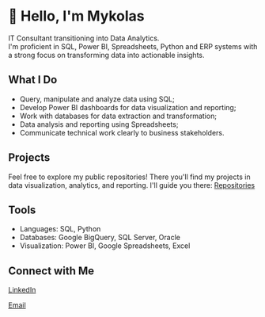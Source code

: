 <h1>👋 Hello, I'm Mykolas</h1>

<p>
IT Consultant transitioning into Data Analytics. <br>I'm proficient in SQL, Power
BI, Spreadsheets, Python and ERP systems with a strong focus on transforming data into actionable
insights.
</p>

<h2>What I Do</h2>
<ul>
  <li>Query, manipulate and analyze data using SQL;</li>
  <li>Develop Power BI dashboards for data visualization and reporting;</li>
  <li>Work with databases for data extraction and transformation;</li>
  <li>Data analysis and reporting using Spreadsheets;</li>
  <li>Communicate technical work clearly to business stakeholders.</li>
</ul>

<h2>Projects</h2>
<p>Feel free to explore my public repositories! There you'll find my projects in data visualization, analytics, and reporting. I'll guide you there: <a href="https://github.com/myktorijus?tab=repositories">Repositories</a></p>

<h2>Tools</h2>
<ul>
  <li>Languages: SQL, Python</li>
  <li>Databases: Google BigQuery, SQL Server, Oracle</li>
  <li>Visualization: Power BI, Google Spreadsheets, Excel</li>
</ul>

<h2>Connect with Me</h2>
<p>
  <a href="https://www.linkedin.com/in/mykolas-savickas/">LinkedIn</a>
</p>
<p>
  <a href="mailto:mykolas.savickas1@gmail.com">Email</a>
</p>
